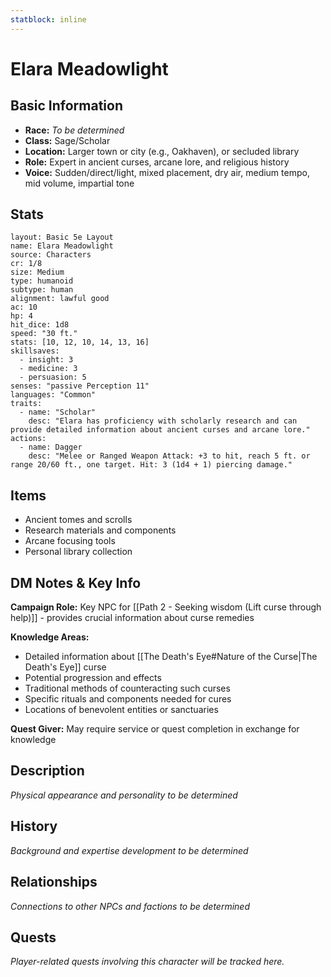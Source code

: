 ```yaml
---
statblock: inline
---
```


# Elara Meadowlight

## Basic Information
- **Race:** *To be determined*
- **Class:** Sage/Scholar
- **Location:** Larger town or city (e.g., Oakhaven), or secluded library
- **Role:** Expert in ancient curses, arcane lore, and religious history
- **Voice:** Sudden/direct/light, mixed placement, dry air, medium tempo, mid volume, impartial tone


## Stats
```statblock
layout: Basic 5e Layout
name: Elara Meadowlight
source: Characters
cr: 1/8
size: Medium
type: humanoid
subtype: human
alignment: lawful good
ac: 10
hp: 4
hit_dice: 1d8
speed: "30 ft."
stats: [10, 12, 10, 14, 13, 16]
skillsaves:
  - insight: 3
  - medicine: 3
  - persuasion: 5
senses: "passive Perception 11"
languages: "Common"
traits:
  - name: "Scholar"
    desc: "Elara has proficiency with scholarly research and can provide detailed information about ancient curses and arcane lore."
actions:
  - name: Dagger
    desc: "Melee or Ranged Weapon Attack: +3 to hit, reach 5 ft. or range 20/60 ft., one target. Hit: 3 (1d4 + 1) piercing damage."
```

## Items
- Ancient tomes and scrolls
- Research materials and components
- Arcane focusing tools
- Personal library collection

## DM Notes & Key Info
**Campaign Role:** Key NPC for [[Path 2 - Seeking wisdom (Lift curse through help)]] - provides crucial information about curse remedies

**Knowledge Areas:**
- Detailed information about [[The Death's Eye#Nature of the Curse|The Death's Eye]] curse
- Potential progression and effects
- Traditional methods of counteracting such curses
- Specific rituals and components needed for cures
- Locations of benevolent entities or sanctuaries

**Quest Giver:** May require service or quest completion in exchange for knowledge

## Description
*Physical appearance and personality to be determined*

## History
*Background and expertise development to be determined*

## Relationships
*Connections to other NPCs and factions to be determined*

## Quests
*Player-related quests involving this character will be tracked here.*